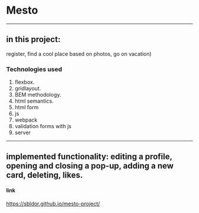 # Mesto
----
## in this project:

register, find a cool place based on photos, go on vacation)

### Technologies used
1.  flexbox.
2.  gridlayout.
3.  BEM methodology.
4.  html semantics.
5.  html form
6.  js
7.  webpack
8.  validation forms with js
9.  server
----
implemented functionality: editing a profile, opening and closing a pop-up, adding a new card, deleting, likes.
----
#### link
https://sbldor.github.io/mesto-project/